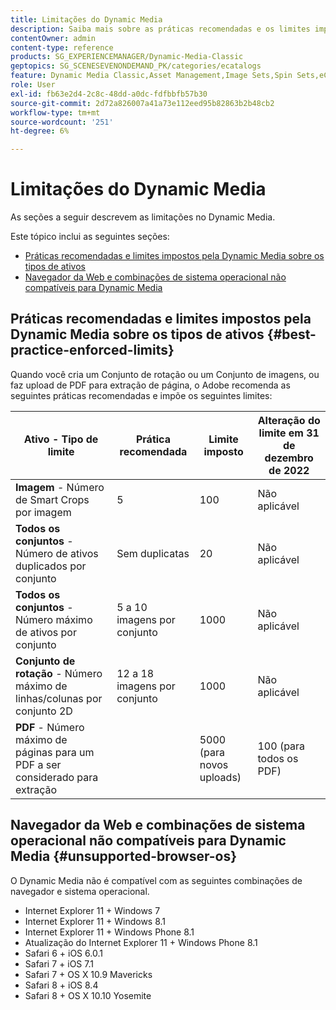 ```yaml
---
title: Limitações do Dynamic Media
description: Saiba mais sobre as práticas recomendadas e os limites impostos ao criar um Conjunto de imagens ou um Conjunto de rotação ou carregar um PDF. Saiba também sobre combinações de navegador da Web e sistema operacional não compatíveis com o Dynamic Media.
contentOwner: admin
content-type: reference
products: SG_EXPERIENCEMANAGER/Dynamic-Media-Classic
geptopics: SG_SCENESEVENONDEMAND_PK/categories/ecatalogs
feature: Dynamic Media Classic,Asset Management,Image Sets,Spin Sets,eCatalog
role: User
exl-id: fb63e2d4-2c8c-48dd-a0dc-fdfbbfb57b30
source-git-commit: 2d72a826007a41a73e112eed95b82863b2b48cb2
workflow-type: tm+mt
source-wordcount: '251'
ht-degree: 6%

---
```


# Limitações do Dynamic Media

As seções a seguir descrevem as limitações no Dynamic Media.

Este tópico inclui as seguintes seções:

* [Práticas recomendadas e limites impostos pela Dynamic Media sobre os tipos de ativos](#best-practice-enforced-limits)
* [Navegador da Web e combinações de sistema operacional não compatíveis para Dynamic Media](#unsupported-browser-os)

## Práticas recomendadas e limites impostos pela Dynamic Media sobre os tipos de ativos {#best-practice-enforced-limits}

Quando você cria um Conjunto de rotação ou um Conjunto de imagens, ou faz upload de PDF para extração de página, o Adobe recomenda as seguintes práticas recomendadas e impõe os seguintes limites:

| Ativo - Tipo de limite | Prática recomendada | Limite imposto | Alteração do limite em 31 de dezembro de 2022 |
| --- | --- | --- | --- |
| **Imagem** - Número de Smart Crops por imagem | 5 | 100 | Não aplicável |
| **Todos os conjuntos** - Número de ativos duplicados por conjunto | Sem duplicatas | 20 | Não aplicável |
| **Todos os conjuntos** - Número máximo de ativos por conjunto | 5 a 10 imagens por conjunto | 1000 | Não aplicável |
| **Conjunto de rotação** - Número máximo de linhas/colunas por conjunto 2D | 12 a 18 imagens por conjunto | 1000 | Não aplicável |
| **PDF** - Número máximo de páginas para um PDF a ser considerado para extração |  | 5000 (para novos uploads) | 100 (para todos os PDF) |

<!-- See also [Dynamic Media limitations](/help/assets/limitations.md). -->

## Navegador da Web e combinações de sistema operacional não compatíveis para Dynamic Media {#unsupported-browser-os}

O Dynamic Media não é compatível com as seguintes combinações de navegador e sistema operacional.

* Internet Explorer 11 + Windows 7
* Internet Explorer 11 + Windows 8.1
* Internet Explorer 11 + Windows Phone 8.1
* Atualização do Internet Explorer 11 + Windows Phone 8.1
* Safari 6 + iOS 6.0.1
* Safari 7 + iOS 7.1
* Safari 7 + OS X 10.9 Mavericks
* Safari 8 + iOS 8.4
* Safari 8 + OS X 10.10 Yosemite

<!-- ## End of support for TLS 1.0 and 1.1 {#tls}

CQDOC-19433 (original ticket)
and CQDOC-19792 (removed as per this ticket December 5, 2022)

Effective September 30, 2022, Adobe Dynamic Media will end support for the following:

* TLS (Transport Layer Security) 1.0 and 1.1
* The following weak ciphers in TLS 1.2:
  * `TLS_ECDHE_RSA_WITH_AES_256_CBC_SHA384`
  * `TLS_ECDHE_RSA_WITH_AES_256_CBC_SHA`
  * `TLS_RSA_WITH_AES_256_GCM_SHA384`
  * `TLS_RSA_WITH_AES_256_CBC_SHA256`
  * `TLS_RSA_WITH_AES_256_CBC_SHA`
  * `TLS_ECDHE_RSA_WITH_AES_128_CBC_SHA256`
  * `TLS_ECDHE_RSA_WITH_AES_128_CBC_SHA`
  * `TLS_RSA_WITH_AES_128_GCM_SHA256`
  * `TLS_RSA_WITH_AES_128_CBC_SHA256`
  * `TLS_RSA_WITH_AES_128_CBC_SHA`
  * `TLS_RSA_WITH_CAMELLIA_256_CBC_SHA`
  * `TLS_RSA_WITH_CAMELLIA_128_CBC_SHA`
  * `TLS_ECDHE_RSA_WITH_3DES_EDE_CBC_SHA`
  * `TLS_RSA_WITH_SDES_EDE_CBC_SHA` -->

